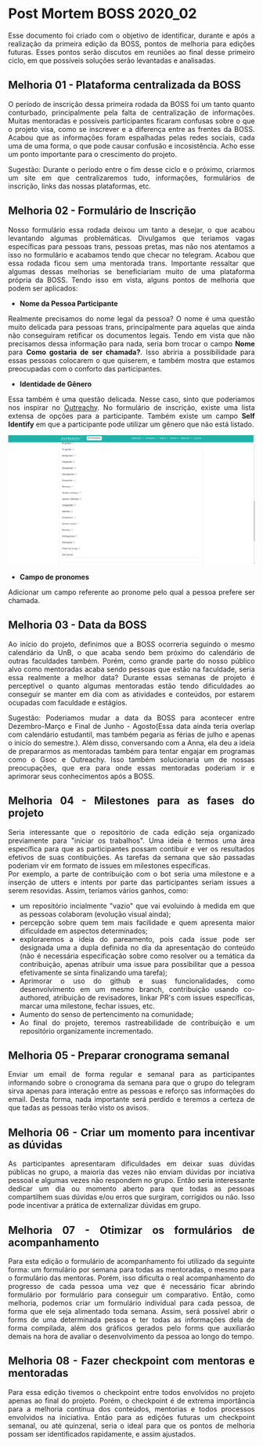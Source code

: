 # Post Mortem BOSS 2020_02

<div align="justify">

Esse documento foi criado com o objetivo de identificar, durante e após a realização da primeira edição da BOSS, pontos de melhoria para edições futuras. Esses pontos serão discutos em reuniões ao final desse primeiro ciclo, em que possíveis soluções serão levantadas e analisadas.

## Melhoria 01 - Plataforma centralizada da BOSS

O período de inscrição dessa primeira rodada da BOSS foi um tanto quanto conturbado, principalmente pela falta de centralização de informações. Muitas mentoradas e possíveis participantes ficaram confusas sobre o que o projeto visa, como se inscrever e a diferença entre as frentes da BOSS. Acabou que as informações foram espalhadas pelas redes sociais, cada uma de uma forma, o que pode causar confusão e incosistência. Acho esse um ponto importante para o crescimento do projeto.

Sugestão: Durante o período entre o fim desse ciclo e o próximo, criarmos um site em que centralizaremos tudo, informações, formulários de inscrição, links das nossas plataformas, etc.

## Melhoria 02 - Formulário de Inscrição

Nosso formulário essa rodada deixou um tanto a desejar, o que acabou levantando algumas problemáticas. Divulgamos que teriamos vagas específicas para pessoas trans, pessoas pretas, mas não nos atentamos a isso no formulário e acabamos tendo que checar no telegram. Acabou que essa rodada ficou sem uma mentorada trans. Importante ressaltar que algumas dessas melhorias se beneficiariam muito de uma plataforma própria da BOSS. Tendo isso em vista, alguns pontos de melhoria que podem ser aplicados:

- **Nome da Pessoa Participante** 

Realmente precisamos do nome legal da pessoa? O nome é uma questão muito delicada para pessoas trans, principalmente para aquelas que ainda não conseguiram retificar os documentos legais. Tendo em vista que não precisamos dessa informação para nada, seria bom trocar o campo **Nome** para **Como gostaria de ser chamada?**. Isso abriria a possibilidade para essas pessoas colocarem o que quiserem, e também mostra que estamos preocupadas com o conforto das participantes.


- **Identidade de Gênero**

Essa também é uma questão delicada. Nesse caso, sinto que poderiamos nos inspirar no [Outreachy](https://www.outreachy.org/). No formulário de inscrição, existe uma lista extensa de opções para a participante. Também existe um campo **Self Identify** em que a participante pode utilizar um gênero que não está listado.

![Campo no Formulário do Outreachy](../docs/imagens/OutreachyGenderForm.png)

- **Campo de pronomes**

Adicionar um campo referente ao pronome pelo qual a pessoa prefere ser chamada.

## Melhoria 03 - Data da BOSS

Ao início do projeto, definimos que a BOSS ocorreria seguindo o mesmo calendário da UnB, o que acaba sendo bem próximo do calendário de outras faculdades também. Porém, como grande parte do nosso público alvo como mentoradas acaba sendo pessoas que estão na faculdade, seria essa realmente a melhor data? Durante essas semanas de projeto é perceptível o quanto algumas mentoradas estão tendo dificuldades ao conseguir se manter em dia com as atividades e conteúdos, por estarem ocupadas com faculdade e estágios.

Sugestão: Poderiamos mudar a data da BOSS para acontecer entre Dezembro-Março e Final de Junho - Agosto(Essa data ainda teria overlap com calendário estudantil, mas também pegaria as férias de julho e apenas o inicío do semestre.). Além disso, conversando com a Anna, ela deu a ideia de prepararmos as mentoradas também para tentar engajar em programas como o Gsoc e Outreachy. Isso também solucionaria um de nossas preocupações, que era para onde essas mentoradas poderiam ir e aprimorar seus conhecimentos após a BOSS.

## Melhoria 04 - Milestones para as fases do projeto
Seria interessante que o repositório de cada edição seja organizado previamente para "iniciar os trabalhos". Uma ideia é termos uma área específica para que as participantes possam contibuir e ver os resultados efetivos de suas contibuições. As tarefas da semana que são passadas poderiam vir em formato de issues em milestones específicas. <br>Por exemplo, a parte de contribuição com o bot seria uma milestone e a inserção de utters e intents por parte das participantes seriam issues a serem resovidas.
Assim, teríamos vários ganhos, como:
- um repositório incialmente "vazio" que vai evoluindo à medida em que as pessoas colaboram (evolução visual ainda);
- percepção sobre quem tem mais facilidade e quem apresenta maior dificuldade em aspectos determinados;
- exploraremos a ideia do pareamento, pois cada issue pode ser designada uma a dupla definida no dia da apresentação do conteúdo (não é necessária especificação sobre como resolver ou a temática da contribuição, apenas atribuir uma issue para possibilitar que a pessoa efetivamente se sinta finalizando uma tarefa);
- Aprimorar o uso do github e suas funcionalidades, como desenvolvimento em um mesmo branch, contribuição usando co-authored, atribuição de revisadores, linkar PR's com issues específicas, marcar uma milestone, fechar issues, etc.
- Aumento do senso de pertencimento na comunidade;
- Ao final do projeto, teremos rastreabilidade de contribuição e um repositório organizamente incrementado.

## Melhoria 05 - Preparar cronograma semanal
Enviar um email de forma regular e semanal para as participantes informando sobre o cronograma da semana para que o grupo do telegram sirva apenas para interação entre as pessoas e reforço sas informações do email. Desta forma, nada importante será perdido e teremos a certeza de que tadas as pessoas terão visto os avisos.

## Melhoria 06 - Criar um momento para incentivar as dúvidas
As participantes apresentaram dificuldades em deixar suas dúvidas públicas no grupo, a maioria das vezes não enviam dúvidas por inciativa pessoal e algumas vezes não respondem no grupo. Então seria interessante dedicar um dia ou momento aberto para que todas as pessoas compartilhem suas dúvidas e/ou erros que surgiram, corrigidos ou não. Isso pode incentivar a prática de externalizar dúvidas em grupo.

## Melhoria 07 - Otimizar os formulários de acompanhamento
Para esta edição o formulário de acompanhamento foi utilizado da seguinte forma: um formulário por semana para todas as mentoradas, o mesmo para o formulário das mentoras. Porém, isso dificulta o real acompanhamento do progresso de cada pessoa uma vez que é necessário ficar abrindo formulário por formulário para conseguir um comparativo. Então, como melhoria, podemos criar um formulário individual para cada pessoa, de forma que ele seja alimentado toda semana. Assim, será possível abrir o forms de uma determinada pessoa e ter todas as informações dela de forma compilada, além dos gráficos gerados pelo forms que auxiliarão demais na hora de avaliar o desenvolvimento da pessoa ao longo do tempo.

## Melhoria 08 - Fazer checkpoint com mentoras e mentoradas
Para essa edição tivemos o checkpoint entre todos envolvidos no projeto apenas ao final do projeto. Porém, o checkpoint é de extrema importância para a melhoria contínua dos conteúdos, mentorias e todos processos envolvidos na iniciativa. Então para as edições futuras um checkpoint semanal, ou até quinzenal, seria o ideal para que os pontos de melhoria possam ser identificados rapidamente, e assim ajustados.

</div>
